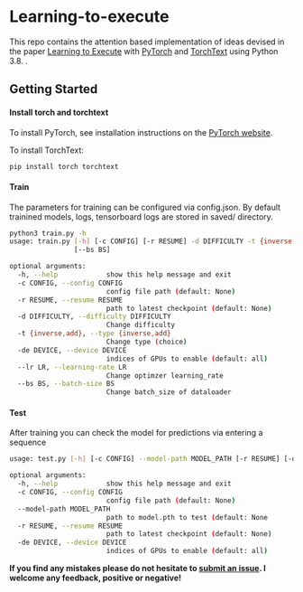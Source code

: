 # Learning-to-execute

This repo contains the attention based implementation of ideas devised in the paper [Learning to Execute](https://arxiv.org/abs/1410.4615) with [PyTorch](https://github.com/pytorch/pytorch) and [TorchText](https://github.com/pytorch/text) using Python 3.8.
.


## Getting Started

#### Install torch and torchtext
To install PyTorch, see installation instructions on the [PyTorch website](pytorch.org).

To install TorchText:

``` bash
pip install torch torchtext
```

#### Train
The parameters for training can be configured via config.json. By default trainined models, logs, tensorboard logs are stored in saved/ directory.

```bash
python3 train.py -h
usage: train.py [-h] [-c CONFIG] [-r RESUME] -d DIFFICULTY -t {inverse,add} [-de DEVICE] [--lr LR]
                [--bs BS]

optional arguments:
  -h, --help            show this help message and exit
  -c CONFIG, --config CONFIG
                        config file path (default: None)
  -r RESUME, --resume RESUME
                        path to latest checkpoint (default: None)
  -d DIFFICULTY, --difficulty DIFFICULTY
                        Change difficulty
  -t {inverse,add}, --type {inverse,add}
                        Change type (choice)
  -de DEVICE, --device DEVICE
                        indices of GPUs to enable (default: all)
  --lr LR, --learning-rate LR
                        Change optimzer learning_rate
  --bs BS, --batch-size BS
                        Change batch_size of dataloader
```

#### Test
After training you can check the model for predictions via entering a sequence
``` bash
usage: test.py [-h] [-c CONFIG] --model-path MODEL_PATH [-r RESUME] [-de DEVICE]

optional arguments:
  -h, --help            show this help message and exit
  -c CONFIG, --config CONFIG
                        config file path (default: None)
  --model-path MODEL_PATH
                        path to model.pth to test (default: None
  -r RESUME, --resume RESUME
                        path to latest checkpoint (default: None)
  -de DEVICE, --device DEVICE
                        indices of GPUs to enable (default: all)
```


**If you find any mistakes please do not hesitate to [submit an issue](https://github.com/plaxi0s/Learning-to-execute/issues/new). I welcome any feedback, positive or negative!**
